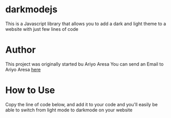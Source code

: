 # darkmodejs
This is a Javascript library that allows you to add a dark and light theme to a website with just few lines of code

# Author
This project was originally started bu Ariyo Aresa
You can send an Email to Ariyo Aresa <a href="mailto:ariyoaresa89@gmail.com">here</a>

# How to Use
Copy the line of code below, and add it to your code and you'll easily be able to switch from light mode to darkmode on your website

 <script src="https://ariyoaresa.me/darkmodejs/darkmode.js"></script>
